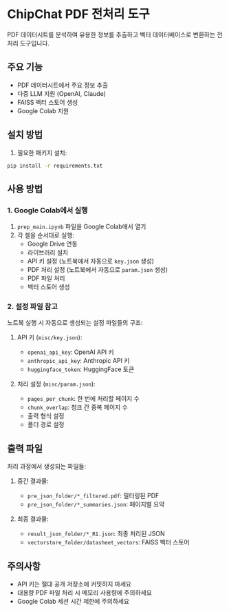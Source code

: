 # ChipChat PDF 전처리 도구

PDF 데이터시트를 분석하여 유용한 정보를 추출하고 벡터 데이터베이스로 변환하는 전처리 도구입니다.

## 주요 기능

- PDF 데이터시트에서 주요 정보 추출
- 다중 LLM 지원 (OpenAI, Claude)
- FAISS 벡터 스토어 생성
- Google Colab 지원

## 설치 방법

1. 필요한 패키지 설치:
```bash
pip install -r requirements.txt
```

## 사용 방법

### 1. Google Colab에서 실행

1. `prep_main.ipynb` 파일을 Google Colab에서 열기
2. 각 셀을 순서대로 실행:
   - Google Drive 연동
   - 라이브러리 설치
   - API 키 설정 (노트북에서 자동으로 `key.json` 생성)
   - PDF 처리 설정 (노트북에서 자동으로 `param.json` 생성)
   - PDF 파일 처리
   - 벡터 스토어 생성

### 2. 설정 파일 참고

노트북 실행 시 자동으로 생성되는 설정 파일들의 구조:

1. API 키 (`misc/key.json`):
   - `openai_api_key`: OpenAI API 키
   - `anthropic_api_key`: Anthropic API 키
   - `huggingface_token`: HuggingFace 토큰

2. 처리 설정 (`misc/param.json`):
   - `pages_per_chunk`: 한 번에 처리할 페이지 수
   - `chunk_overlap`: 청크 간 중복 페이지 수
   - 출력 형식 설정
   - 폴더 경로 설정

## 출력 파일

처리 과정에서 생성되는 파일들:

1. 중간 결과물:
   - `pre_json_folder/*_filtered.pdf`: 필터링된 PDF
   - `pre_json_folder/*_summaries.json`: 페이지별 요약

2. 최종 결과물:
   - `result_json_folder/*_R1.json`: 최종 처리된 JSON
   - `vectorstore_folder/datasheet_vectors`: FAISS 벡터 스토어

## 주의사항

- API 키는 절대 공개 저장소에 커밋하지 마세요
- 대용량 PDF 파일 처리 시 메모리 사용량에 주의하세요
- Google Colab 세션 시간 제한에 주의하세요
